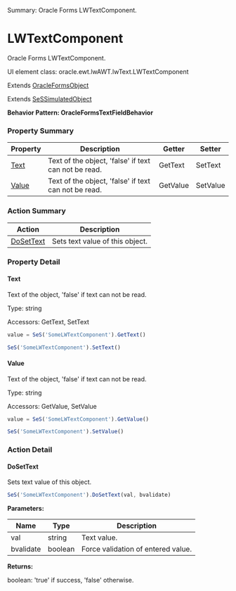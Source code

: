 Summary: Oracle Forms LWTextComponent.

# LWTextComponent

Oracle Forms LWTextComponent.
 
UI element class: oracle.ewt.lwAWT.lwText.LWTextComponent

Extends [OracleFormsObject](OracleFormsObject.md)

Extends [SeSSimulatedObject](SeSSimulatedObject.md)





**Behavior Pattern: OracleFormsTextFieldBehavior**


<!-- ============================== property summary ========================== -->



### Property Summary
| **Property** | **Description** | **Getter** | **Setter** |
| ------------ | --------------- | ---------- | ---------- |
| [Text](#text) | Text of the object, 'false' if text can not be read. | GetText | SetText |
| [Value](#value) | Text of the object, 'false' if text can not be read. | GetValue | SetValue |



<!-- ============================== action summary ========================== -->



### Action Summary
|  **Action** | **Description** | 
| ----------- | --------------- |
|  [DoSetText](#dosettext) | Sets text value of this object. |



<!-- ============================== property detail ========================== -->

### Property Detail

<a name="Text"></a>
#### Text

Text of the object, 'false' if text can not be read.



Type: string


Accessors: GetText, SetText

```javascript
value = SeS('SomeLWTextComponent').GetText()

SeS('SomeLWTextComponent').SetText()
```


<a name="Value"></a>
#### Value

Text of the object, 'false' if text can not be read.



Type: string


Accessors: GetValue, SetValue

```javascript
value = SeS('SomeLWTextComponent').GetValue()

SeS('SomeLWTextComponent').SetValue()
```




<!-- ============================== action detail ========================== -->

### Action Detail

<a name="DoSetText"></a>    
#### DoSetText

Sets text value of this object.

```javascript
SeS('SomeLWTextComponent').DoSetText(val, bvalidate)
```


**Parameters:**

|  **Name** | **Type** | **Description** |
| ---------- | -------- | --------------- |
| val | string |  Text value. |
| bvalidate | boolean |  Force validation of entered value. |




**Returns:**

boolean: 'true' if success, 'false' otherwise.



<a name="see.also.lwtextcomponent.dosettext"></a>

  

